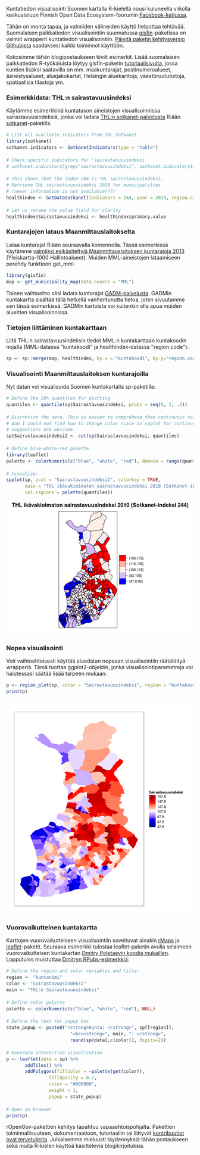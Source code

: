 

Kuntatiedon visualisointi Suomen kartalla R-kielellä nousi kuluneella viikolla keskusteluun Finnish Open Data Ecosystem-foorumin [Facebook-ketjussa](https://www.facebook.com/groups/fi.okfn/permalink/10153486329250628/).

Tähän on monta tapaa, ja valmiiden välineiden käyttö helpottaa tehtävää. Suomalaisen paikkatiedon visualisointiin suunnatussa [gisfin](https://github.com/rOpenGov/gisfin)-paketissa on valmiit wrapperit kuntatiedon visualisointiin. [Päivitä paketin kehitysversio Githubista](https://github.com/rOpenGov/gisfin/blob/master/vignettes/gisfin_tutorial.md) saadaksesi kaikki toiminnot käyttöön.

Kokosimme tähän blogipostaukseen tiiviit esimerkit. Lisää suomalaisen paikkatiedon R-työkaluista löytyy gisfin-paketin [tutoriaalisivulta](https://github.com/rOpenGov/gisfin/blob/master/vignettes/gisfin_tutorial.md), jossa kuntien lisäksi saatavilla on mm. maakuntarajat, postinumeroalueet, äänestysalueet, aluejakokartat, Helsingin aluekarttoja, väestöruututietoja, spatiaalisia tilastoja ym. 




### Esimerkkidata: THL:n sairastavuusindeksi

Käytämme esimerkkinä kuntatason aineistojen visualisoinnissa
sairastavuusindeksiä, jonka voi ladata [THL:n
sotkanet-palvelusta](http://www.sotkanet.fi/sotkanet/fi/index) R:ään
[sotkanet](https://github.com/rOpenGov/sotkanet)-paketilla.


```r
# List all available indicators from THL Sotkanet
library(sotkanet) 
sotkanet.indicators <- SotkanetIndicators(type = "table")

# Check specific indicators for 'sairastavuusindeksi'
# sotkanet.indicators[grep("sairastavuusindeksi", sotkanet.indicators$indicator.title.fi),]

# This shows that the index 244 is THL sairastavuusindeksi.
# Retrieve THL sairastavuusindeksi 2010 for municipalities
# (newer information is not available???)
healthindex <- GetDataSotkanet(indicators = 244, year = 2010, region.category = "KUNTA")

# Let us rename the value field for clarity
healthindex$Sairastavuusindeksi <- healthindex$primary.value
```


### Kuntarajojen lataus Maanmittauslaitokselta

Lataa kuntarajat R:ään seuraavalla komennolla. Tässä esimerkissä käytämme [valmiiksi esikäsiteltyjä Maanmittauslaitoksen kuntarajoja 2013](https://github.com/avoindata/mml) (Yleiskartta-1000 Hallintoalueet). Muiden MML-aineistojen lataamiseen perehdy funktioon get_mml.


```r
library(gisfin)
map <- get_municipality_map(data.source = "MML")
```

Toinen vaihtoehto olisi ladata kuntarajat [GADM-palvelusta](http://gadm.org/country). GADMin kuntakartta sisältää tällä hetkellä vanhentunutta tietoa, joten sivuutamme sen tässä esimerkissä. GADMin kartoista voi kuitenkin olla apua muiden alueitten visualisoinnissa.


### Tietojen liittäminen kuntakarttaan


Liitä THL:n sairastavuusindeksin tiedot MML:n kuntakarttaan
kuntakoodin nojalla (MML-datassa "kuntakoodi" ja healthindex-datassa
"region.code"):


```r
sp <- sp::merge(map, healthindex, by.x = "kuntakoodi", by.y="region.code")
```


### Visualisointi Maanmittauslaitoksen kuntarajoilla

Nyt datan voi visualisoida Suomen kuntakartalla sp-paketilla:


```r
# Define the 20% quantiles for plotting
quantiles <- quantile(sp$Sairastavuusindeksi, probs = seq(0, 1, .2))

# Discretize the data. This is easier to comprehend than continuous scale.
# And I could not find how to change color scale in spplot for continuous scale -
# suggestions are welcome.
sp$Sairastavuusindeksi2 <- cut(sp$Sairastavuusindeksi, quantiles)

# Define blue-white-red palette 
library(leaflet)
palette <- colorNumeric(c("blue", "white", "red"), domain = range(quantiles), na.color = "black")

# Visualize:
spplot(sp, zcol = "Sairastavuusindeksi2", colorkey = TRUE,
	   main = "THL ikävakioimaton sairastavuusindeksi 2010 (Sotkanet-indeksi 244)",
	   col.regions = palette(quantiles))
```

![plot of chunk 20150606-mmlplot](figure/20150606-mmlplot-1.png) 


### Nopea visualisointi

Voit vaihtoehtoisesti käyttää aluedatan nopeaan visualisointiin räätälöityä wrapperiä. Tämä tuottaa ggplot2-objektin, jonka visualisointiparametreja voi halutessasi säätää lisää tarpeen mukaan:


```r
p <- region_plot(sp, color = "Sairastavuusindeksi", region = "kuntakoodi")
print(p)
```

![plot of chunk 20150606-mmlplot2b](figure/20150606-mmlplot2b-1.png) 

### Vuorovaikutteinen kuntakartta

Karttojen vuorovaikutteiseen visualisointiin soveltuvat ainakin [rMaps](http://rmaps.github.io/) ja [leaflet](https://rstudio.github.io/leaflet/)-paketit. Seuraava esimerkki tulostaa leaflet-paketin avulla selaimeen vuorovaikutteisen kuntakartan [Dmitry Poletaevin koodia mukaillen](https://github.com/finKeva/DataKuntakartalle/blob/master/dataKuntakartalle.r). Lopputulos muistuttaa [Dmitryn RPubs-esimerkkiä](http://rpubs.com/welxo88/kela_tth_IvsIIsuhde):


```r
# Define the region and color variables and title:
region <- "kuntanimi"
color <- "Sairastavuusindeksi"
main <- "THL:n Sairastavuusindeksi"

# Define color palette
palette <- colorNumeric(c("blue", "white", "red"), NULL)

# Define the text for popup box
state_popup <- paste0("<strong>Kunta: </strong>", sp[[region]], 
                        "<br><strong>", main, ": </strong>", 
                        round(sp@data[,c(color)], digits=2))

# Generate interactive visualization
p <- leaflet(data = sp) %>%
       addTiles() %>% 
       addPolygons(fillColor = ~palette(get(color)), 
                fillOpacity = 0.7, 
                color = "#000000", 
                weight = 1,
                popup = state_popup)

# Open in browser
print(p)
```


rOpenGov-pakettien kehitys tapahtuu vapaaehtoispohjalta. Pakettien toiminnallisuuteen, dokumentaatioon, tutoriaaliin tai liittyvät [kontribuutiot ovat tervetulleita](https://github.com/rOpenGov/gisfin). Julkaisemme mieluusti täydennyksiä tähän postaukseen sekä muita R-kielen käyttöä käsitteleviä blogikirjoituksia.

